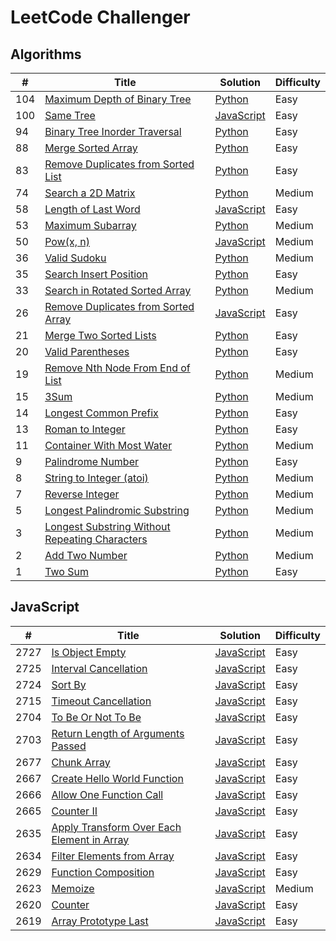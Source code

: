 # LeetCode Challenger

## Algorithms
| # | Title | Solution | Difficulty |
| - | ----- | -------- | ---------- |
| 104 | [Maximum Depth of Binary Tree](https://leetcode.com/problems/maximum-depth-of-binary-tree/) | [Python](./algorithms/maximum_depth_of_binary_tree.py) | Easy |
| 100 | [Same Tree](https://leetcode.com/problems/same-tree/) | [JavaScript](./algorithms/same_tree.js) | Easy |
| 94 | [Binary Tree Inorder Traversal](https://leetcode.com/problems/binary-tree-inorder-traversal/) | [Python](./algorithms/binary_tree_inorder_traversal.py) | Easy |
| 88 | [Merge Sorted Array](https://leetcode.com/problems/merge-sorted-array/) | [Python](./algorithms/merge_sorted_array.py) | Easy |
| 83 | [Remove Duplicates from Sorted List](https://leetcode.com/problems/remove-duplicates-from-sorted-list/) | [Python](./algorithms/remove_duplicates_from_sorted_list.py) | Easy |
| 74 | [Search a 2D Matrix](https://leetcode.com/problems/search-a-2d-matrix/) | [Python](./algorithms/search_a_2d_matrix.py) | Medium |
| 58 | [Length of Last Word](https://leetcode.com/problems/length-of-last-word/) | [JavaScript](./algorithms/length_of_last_word.js) | Easy |
| 53 | [Maximum Subarray](https://leetcode.com/problems/maximum-subarray/) | [Python](./algorithms/maximum_subarray.py) | Medium |
| 50 | [Pow(x, n)](https://leetcode.com/problems/powx-n/) | [JavaScript](./algorithms/pow(x,n).js) | Medium |
| 36 | [Valid Sudoku](https://leetcode.com/problems/valid-sudoku/) | [Python](./algorithms/valid_sudoku.py) | Medium |
| 35 | [Search Insert Position](https://leetcode.com/problems/search-insert-position/) | [Python](./algorithms/search_insert_position.py) | Easy
| 33 | [Search in Rotated Sorted Array](https://leetcode.com/problems/search-in-rotated-sorted-array/) | [Python](./algorithms/search_in_rotated_sorted_array.py) | Medium |
| 26 | [Remove Duplicates from Sorted Array](https://leetcode.com/problems/remove-duplicates-from-sorted-array/) | [JavaScript](./algorithms/remove_duplicates_from_sorted_array.js) | Easy |
| 21 | [Merge Two Sorted Lists](https://leetcode.com/problems/merge-two-sorted-lists/) | [Python](./algorithms/merge_two_sorted_lists.py) | Easy |
| 20 | [Valid Parentheses](https://leetcode.com/problems/valid-parentheses/) | [Python](./algorithms/valid_parentheses.py) | Easy |
| 19 | [Remove Nth Node From End of List](https://leetcode.com/problems/remove-nth-node-from-end-of-list/) | [Python](./algorithms/remove_nth_node_from_end_of_list.py) | Medium |
| 15 | [3Sum](https://leetcode.com/problems/3sum/) | [Python](./algorithms/3sum.py) | Medium |
| 14 | [Longest Common Prefix](https://leetcode.com/problems/longest-common-prefix/) | [Python](./algorithms/longest_common_prefix.py) | Easy |
| 13 | [Roman to Integer](https://leetcode.com/problems/roman-to-integer/) | [Python](./algorithms/roman_to_integer.py) | Easy |
| 11 | [Container With Most Water](https://leetcode.com/problems/container-with-most-water/) | [Python](./algorithms/container_with_most_water.py) | Medium |
| 9 | [Palindrome Number](https://leetcode.com/problems/palindrome-number/) | [Python](./algorithms/palindrome_number.py) | Easy |
| 8 | [String to Integer (atoi)](https://leetcode.com/problems/string-to-integer-atoi/) | [Python](./algorithms/string_to_integer.py) | Medium |
| 7 | [Reverse Integer](https://leetcode.com/problems/reverse-integer/) | [Python](./algorithms/reverse_integer.py) | Medium |
| 5 | [Longest Palindromic Substring](https://leetcode.com/problems/longest-palindromic-substring/) | [Python](./algorithms/longest_palindromic_substring.py) | Medium |
| 3 | [Longest Substring Without Repeating Characters](https://leetcode.com/problems/longest-substring-without-repeating-characters/) | [Python](./algorithms/longest_substring_without_repeating_characters.py) | Medium |
| 2 | [Add Two Number](https://leetcode.com/problems/add-two-numbers/) | [Python](./algorithms/add_two_numbers.py) | Medium |
| 1 | [Two Sum](https://leetcode.com/problems/two-sum/) | [Python](./algorithms/two_sum.py) | Easy |

## JavaScript
| # | Title | Solution | Difficulty |
| - | ----- | -------- | ---------- |
| 2727 | [Is Object Empty](https://leetcode.com/problems/is-object-empty/) | [JavaScript](./javascript/is_object_empty.js) | Easy |
| 2725 | [Interval Cancellation](https://leetcode.com/problems/interval-cancellation/) | [JavaScript](./javascript/interval_cancellation.js) | Easy |
| 2724 | [Sort By](https://leetcode.com/problems/sort-by/) | [JavaScript](./javascript/sort_by.js) | Easy |
| 2715 | [Timeout Cancellation](https://leetcode.com/problems/timeout-cancellation/) | [JavaScript](./javascript/timeout_cancellation.js) | Easy |
| 2704 | [To Be Or Not To Be](https://leetcode.com/problems/to-be-or-not-to-be/) | [JavaScript](./javascript/to_be_or_not_to_be.js) | Easy |
| 2703 | [Return Length of Arguments Passed](https://leetcode.com/problems/return-length-of-arguments-passed/) | [JavaScript](./javascript/return_length_of_arguments_passed.js) | Easy |
| 2677 | [Chunk Array](https://leetcode.com/problems/chunk-array/) | [JavaScript](./javascript/chunk_array.js) | Easy |
| 2667 | [Create Hello World Function](https://leetcode.com/problems/create-hello-world-function/) | [JavaScript](./javascript/create_hello_world_function.js) | Easy |
| 2666 | [Allow One Function Call](https://leetcode.com/problems/allow-one-function-call/) | [JavaScript](./javascript/allow_one_function_call.js) | Easy |
| 2665 | [Counter II](https://leetcode.com/problems/counter-ii/) | [JavaScript](./javascript/counter_ii.js) | Easy |
| 2635 | [Apply Transform Over Each Element in Array](https://leetcode.com/problems/apply-transform-over-each-element-in-array/) | [JavaScript](./javascript/apply_transform_over_each_element_in_array.js) | Easy |
| 2634 | [Filter Elements from Array](https://leetcode.com/problems/filter-elements-from-array/) | [JavaScript](./javascript/filter_elements_from_array.js) | Easy |
| 2629 | [Function Composition](https://leetcode.com/problems/function-composition/) | [JavaScript](./javascript/function_composition.js) | Easy |
| 2623 | [Memoize](https://leetcode.com/problems/memoize/) | [JavaScript](./javascript/memoize.js) | Medium |
| 2620 | [Counter](https://leetcode.com/problems/counter/) | [JavaScript](./javascript/counter.js) | Easy |
| 2619 | [Array Prototype Last](https://leetcode.com/problems/array-prototype-last/) | [JavaScript](./javascript/array_prototype_last.js) | Easy |